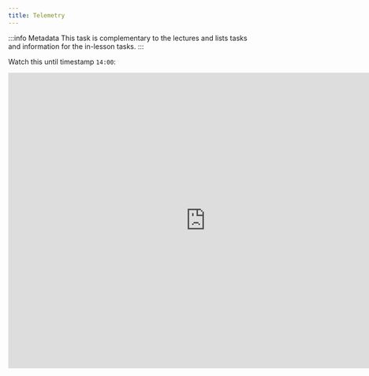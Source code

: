 ```yaml
---
title: Telemetry
---
```


:::info Metadata
This task is complementary to the lectures and lists tasks and information for the in-lesson tasks.
:::

Watch this until timestamp `14:00`:

<iframe width="800" height="600" src="https://www.youtube-nocookie.com/embed/h4Sl21AKiDg" title="YouTube video player" frameborder="0" allow="accelerometer; autoplay; clipboard-write; encrypted-media; gyroscope; picture-in-picture" allowfullscreen></iframe>